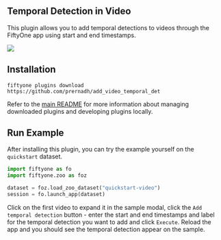 ## Temporal Detection in Video

This plugin allows you to add temporal detections to videos through the FiftyOne app using start and end timestamps.

![](https://github.com/prernadh/add_video_temporal_det/blob/main/temporal_det_demo.gif)



## Installation

```shell
fiftyone plugins download https://github.com/prernadh/add_video_temporal_det
```

Refer to the [main README](https://github.com/voxel51/fiftyone-plugins) for
more information about managing downloaded plugins and developing plugins
locally.

## Run Example

After installing this plugin, you can try the example yourself on the `quickstart` dataset.
```python
import fiftyone as fo
import fiftyone.zoo as foz

dataset = foz.load_zoo_dataset("quickstart-video")
session = fo.launch_app(dataset)
```

Click on the first video to expand it in the sample modal, click the `Add temporal detection` button - enter the start and end timestamps and label for the temporal detection you want to add and click `Execute`. Reload the app and you should see the temporal detection appear on the sample. 

